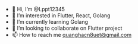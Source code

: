 - 👋 Hi, I’m @Lppt12345
- 👀 I’m interested in Flutter, React, Golang
- 🌱 I’m currently learning Golang
- 💞️ I’m looking to collaborate on Flutter project
- 📫 How to reach me quanghacn8uet@gmail.com

<!---
Lppt12345/Lppt12345 is a ✨ special ✨ repository because its `README.md` (this file) appears on your GitHub profile.
You can click the Preview link to take a look at your changes.
--->
